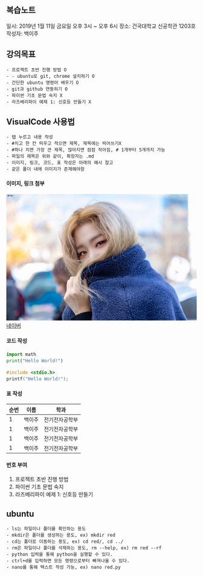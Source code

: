 ## 복습노트

일시: 2019년 1월 11일 금요일 오후 3시 ~ 오후 6시
장소: 건국대학교 신공학관 1203호
작성자: 백이주


## 강의목표

	- 프로젝트 초반 진행 방법 O
	- - ubuntu로 git, chrome 설치하기 O
    - 간단한 ubuntu 명령어 배우기 O
    - git과 github 연동하기 O
	- 파이썬 기초 문법 숙지 X
	- 라즈베리파이 예제 1: 신호등 만들기 X


## VisualCode 사용법

	- 탭 누르고 내용 작성
  	- #치고 한 칸 띄우고 적으면 제목, 제목에는 띄어쓰기X
  	- #하나 치면 가장 큰 제목, 많아지면 점점 작아짐, # 1개부터 5개까지 가능
  	- 파일의 제목은 위와 같이, 확장자는 .md
  	- 이미지, 링크, 코드, 표 작성은 아래의 예시 참고
  	- 같은 폴더 내에 이미지가 존재해야함

#### 이미지, 링크 첨부

![슬기](seul.jpg)   
[네이버](http://www.naver.com)

#### 코드 작성

```python
import math
print("Hello World!")
```

```c
#include <stdio.h>
printf("Hello World!");
```
#### 표 작성

| 순번 | 이름 | 학과 |
| --- | --- | --- |
| 1 | 백이주 | 전기전자공학부 |
| 1 | 백이주 | 전기전자공학부 |
| 1 | 백이주 | 전기전자공학부 |
| 1 | 백이주 | 전기전자공학부 |

#### 번호 부여

1. 프로젝트 초반 진행 방법
1. 파이썬 기초 문법 숙지
1. 라즈베리파이 예제 1: 신호등 만들기


## ubuntu

	- ls는 파일이나 폴더를 확인하는 용도
	- mkdir은 폴더를 생성하는 용도, ex) mkdir red
	- cd는 폴더로 이동하는 용도, ex) cd red/, cd ../
  	- rm은 파일이나 폴더를 삭제하는 용도, rm --help, ex) rm red --rf
  	- python 입력을 통해 python을 실행할 수 있다.
	- ctrl+d를 입력하면 모든 명령으로부터 빠져나올 수 있다.
	- nano를 통해 텍스트 작성 가능, ex) nano red.py
